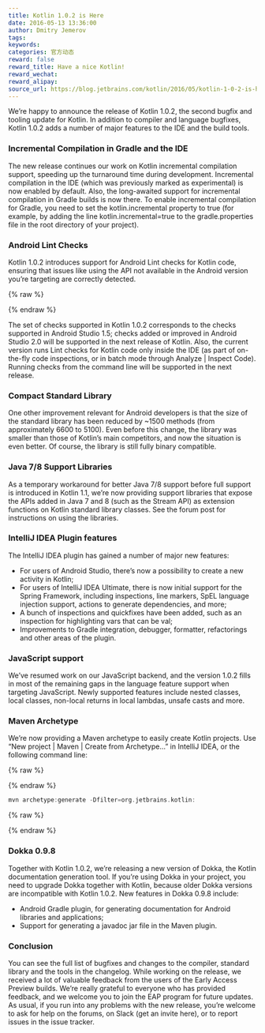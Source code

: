 ```yaml
---
title: Kotlin 1.0.2 is Here
date: 2016-05-13 13:36:00
author: Dmitry Jemerov
tags:
keywords:
categories: 官方动态
reward: false
reward_title: Have a nice Kotlin!
reward_wechat:
reward_alipay:
source_url: https://blog.jetbrains.com/kotlin/2016/05/kotlin-1-0-2-is-here/
---
```


We’re happy to announce the release of Kotlin 1.0.2, the second bugfix and tooling update for Kotlin. In addition to compiler and language bugfixes, Kotlin 1.0.2 adds a number of major features to the IDE and the build tools.
### Incremental Compilation in Gradle and the IDE

The new release continues our work on Kotlin incremental compilation support, speeding up the turnaround time during development. Incremental compilation in the IDE (which was previously marked as experimental) is now enabled by default. Also, the long-awaited support for incremental compilation in Gradle builds is now there.
To enable incremental compilation for Gradle, you need to set the kotlin.incremental property to true (for example, by adding the line kotlin.incremental=true to the gradle.properties file in the root directory of your project).
### Android Lint Checks

Kotlin 1.0.2 introduces support for Android Lint checks for Kotlin code, ensuring that issues like using the API not available in the Android version you’re targeting are correctly detected.

{% raw %}
<p><span id="more-3865"></span></p>
{% endraw %}

The set of checks supported in Kotlin 1.0.2 corresponds to the checks supported in Android Studio 1.5; checks added or improved in Android Studio 2.0 will be supported in the next release of Kotlin. Also, the current version runs Lint checks for Kotlin code only inside the IDE (as part of on-the-fly code inspections, or in batch mode through Analyze | Inspect Code). Running checks from the command line will be supported in the next release.
### Compact Standard Library

One other improvement relevant for Android developers is that the size of the standard library has been reduced by ~1500 methods (from approximately 6600 to 5100). Even before this change, the library was smaller than those of Kotlin’s main competitors, and now the situation is even better. Of course, the library is still fully binary compatible.
### Java 7/8 Support Libraries

As a temporary workaround for better Java 7/8 support before full support is introduced in Kotlin 1.1, we’re now providing support libraries that expose the APIs added in Java 7 and 8 (such as the Stream API) as extension functions on Kotlin standard library classes. See the forum post for instructions on using the libraries.
### IntelliJ IDEA Plugin features

The IntelliJ IDEA plugin has gained a number of major new features:

* For users of Android Studio, there’s now a possibility to create a new activity in Kotlin;
* For users of IntelliJ IDEA Ultimate, there is now initial support for the Spring Framework, including inspections, line markers, SpEL language injection support, actions to generate dependencies, and more;
* A bunch of inspections and quickfixes have been added, such as an inspection for highlighting vars that can be val;
* Improvements to Gradle integration, debugger, formatter, refactorings and other areas of the plugin.

### JavaScript support

We’ve resumed work on our JavaScript backend, and the version 1.0.2 fills in most of the remaining gaps in the language feature support when targeting JavaScript. Newly supported features include nested classes, local classes, non-local returns in local lambdas, unsafe casts and more.
### Maven Archetype

We’re now providing a Maven archetype to easily create Kotlin projects. Use “New project | Maven | Create from Archetype…” in IntelliJ IDEA, or the following command line:

{% raw %}
<p></p>
{% endraw %}

```kotlin
mvn archetype:generate -Dfilter=org.jetbrains.kotlin:
```

{% raw %}
<p></p>
{% endraw %}

### Dokka 0.9.8

Together with Kotlin 1.0.2, we’re releasing a new version of Dokka, the Kotlin documentation generation tool. If you’re using Dokka in your project, you need to upgrade Dokka together with Kotlin, because older Dokka versions are incompatible with Kotlin 1.0.2. New features in Dokka 0.9.8 include:

* Android Gradle plugin, for generating documentation for Android libraries and applications;
* Support for generating a javadoc jar file in the Maven plugin.

### Conclusion

You can see the full list of bugfixes and changes to the compiler, standard library and the tools in the changelog.
While working on the release, we received a lot of valuable feedback from the users of the Early Access Preview builds. We’re really grateful to everyone who has provided feedback, and we welcome you to join the EAP program for future updates.
As usual, if you run into any problems with the new release, you’re welcome to ask for help on the forums, on Slack (get an invite here), or to report issues in the issue tracker.
